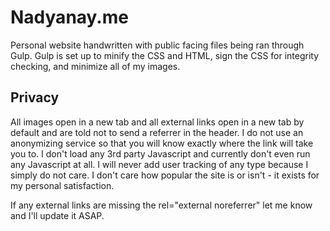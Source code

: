 # Nadyanay.me

Personal website handwritten with public facing files being ran through Gulp. Gulp is set up to minify the CSS and HTML, sign the CSS for integrity checking, and minimize all of my images.

## Privacy

All images open in a new tab and all external links open in a new tab by default and are told not to send a referrer in the header. I do not use an anonymizing service so that you will know exactly where the link will take you to. I don't load any 3rd party Javascript and currently don't even run any Javascript at all. I will never add user tracking of any type because I simply do not care. I don't care how popular the site is or isn't - it exists for my personal satisfaction.

If any external links are missing the rel="external noreferrer" let me know and I'll update it ASAP.
